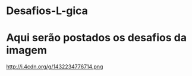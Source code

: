 # Desafios-L-gica

# Aqui serão postados os desafios da imagem
http://i.4cdn.org/g/1432234776714.png
